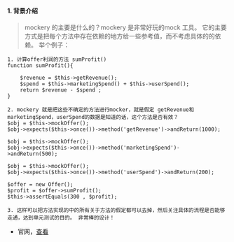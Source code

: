 #### 1. 背景介绍 
> mockery 的主要是什么的？mockery 是非常好玩的mock 工具。 它的主要方式是把每个方法中存在依赖的地方给一些参考值，而不考虑具体的的依赖。 举个例子：

```
1. 计算offer利润的方法 sumProfit()
function sumProfit(){
    
    $revenue = $this->getRevenue();
    $spend = $this->marketingSpend() + $this->userSpend();
    return $revenue - $spend ;
}

2. mockery 就是把这些不确定的方法进行mocker，就是假定 getRevenue和marketingSpend，userSpend的数据是知道的话，这个方法是否有效？
$obj = $this->mockOffer();
$obj->expects($this->once())->method('getRevenue')->andReturn(1000);

$obj = $this->mockOffer();
$obj->expects($this->once())->method('marketingSpend')->andReturn(500);

$obj = $this->mockOffer();
$obj->expects($this->once())->method('userSpend')->andReturn(200);

$offer = new Offer();
$profit = $offer->sumProfit();
$this->assertEquals(300 , $profit);

3. 这样可以把方法实现的中的所有关于方法的假定都可以去掉，然后关注具体的流程是否能够走通，达到单元测试的目的。 非常棒的设计！

```


- 官网，[查看](http://docs.mockery.io/en/latest/getting_started/quick_reference.html)